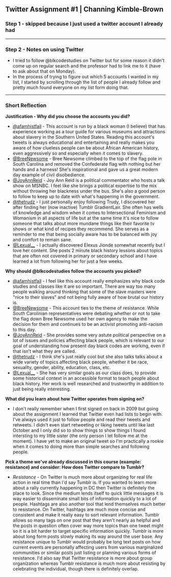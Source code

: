 ## Twitter Assignment #1 | Channing Kimble-Brown

### Step 1 - skipped because I just used a twitter account I already had

---
### Step 2 - Notes on using Twitter
* I tried to follow @blkcodestudies on Twitter but for some reason it didn't come up on regular search and the professor had to link me to it (have to ask about that on Monday).
* In the process of trying to figure out which 5 accounts I wanted in my list, I started by scrolling through the list of people I already follow and pretty much found everyone on my list form doing that.

---
### Short Reflection

**Justification - Why did you choose the accounts you did?**

* [@afamhistfail](https://twitter.com/afamhistfail) - This account is run by a black woman (I believe) that has experience working as a tour guide for various museums and attractions about slavery in the Southern United States. Reading this account's tweets is always educational and entertaining and really makes you aware of how clueless people can be about African American history, even aggressively so and especially when it comes to slavery. 
* [@BreeNewsome](https://twitter.com/BreeNewsome) - Bree Newsome climbed to the top of the flag pole in South Carolina and removed the Confederate flag with nothing but her hands and a harness! She's inspirational and gave us a great modern day example of civil disobedience.
* [@JoyAnnReid](https://twitter.com/JoyAnnReid) - Joy Ann Reid is a political commentator who hosts a talk show on MSNBC. I feel like she brings a political expertise to the mix without throwing her blackness under the bus. She's also a good person to follow to keep up to date with what's happening in the government.
* [@thetrudz](https://twitter.com/thetrudz) - I just personally enjoy following Trudy, I discovered her after finding her (now inactive) Tumblr GradientLair. She often has wells of knowledge and wisdom when it comes to Intersectional Feminism and Womanism in all aspects of life but at the same time it's nice to follow someone that talks about more mundane things like their favorite tv shows or what kind of recipes they recommend. She serves as a reminder to me that being socially aware has to be balanced with joy and comfort to remain sane.
* [@Lexual__](https://twitter.com/Lexual__) - I actually discovered Elexus Jionde somewhat recently but I love her content. She posts 2 minute black history lessons about topics that are often not covered in primary or secondary school and I have learned a lot from following her for just a few weeks.

**Why should @blkcodestudies follow the accounts you picked?**

* [@afamhistfail](https://twitter.com/afamhistfail) - I feel like this account really emphasizes why black code studies and classes like it are so important. There are way too many people walking around thinking that some of the slave masters were "nice to their slaves" and not being fully aware of how brutal our history is.
* [@BreeNewsome](https://twitter.com/BreeNewsome) - This account ties to the theme of resistance. While South Carolinian representatives were debating whether or not to take the flag down Bree Newsome used her own agency to make the decision for them and continues to be an activist promoting anti-racism to this day.
* [@JoyAnnReid](https://twitter.com/JoyAnnReid) - She provides some very astute political perspective on a lot of issues and policies affecting black people, which is relevant to our goal of understanding how present day black codes are working, even if that isn't what they are called.
* [@thetrudz](https://twitter.com/thetrudz) - I think she's just really cool but she also talks talks about a wide variety of topics affecting black people, whether it be race, sexuality, gender, ability, education, class, etc. 
* [@Lexual__](https://twitter.com/Lexual__) - She has very similar goals as our class does, to provide some historical context in an accessible format to teach people about black history. Her work is well researched and trustworthy in addition to just being really interesting.

**What did you learn about how Twitter operates from signing on?**

* I don't really remember when I first signed on back in 2009 but going about the assignment I learned that Twitter even had lists to begin with. I've always used it just to follow people and read their tweets and retweets. I didn't even start retweeting or liking tweets until like last October and I only did so to show things to show things I found intersting to my little sister (the only person I let follow me at the moment). I have yet to make an original tweet so I'm practically a rookie when it comes to doing more than simple searches and following people. 

**Pick a theme we've already discussed in this course (example: resistance) and consider: How does Twitter compare to Tumblr?**

* _Resistance_ - On Twitter is much more about organizing for real life action in real time than I'd say Tumblr is. If you wanted to learn more about a rally currently happening in DC then Twitter is definitely the place to look. Since the medium lends itself to quick little messages it is way easier to disseminate small bits of information quickly to a lot of people. Hashtags are also another tool that lend themselves much better to resistance. On Twitter, hashtags are much more concise and consistent and make it really easy to sort relevant information. Tumblr allows so many tags on one post that they aren't nearly as helpful and the posts in question often cover way more topics than one tweet might so it is a bit harder to target specific information quickly. Tumblr is more about long form posts slowly making its way around the user base. Any resistance unique to Tumblr would probably be long text posts on how current events are personally affecting users from various marginalized communities or similar posts just listing or planning various forms of resistance. I'd also say that Twitter resistance is more about group organization whereas Tumblr resistance is much more about resisting by celebrating the individual, though there is definitely overlap. 
